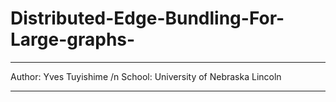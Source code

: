 # Distributed-Edge-Bundling-For-Large-graphs-
***********************************************************************************
Author: Yves Tuyishime /n
School: University of Nebraska Lincoln 
************************************************************************************




